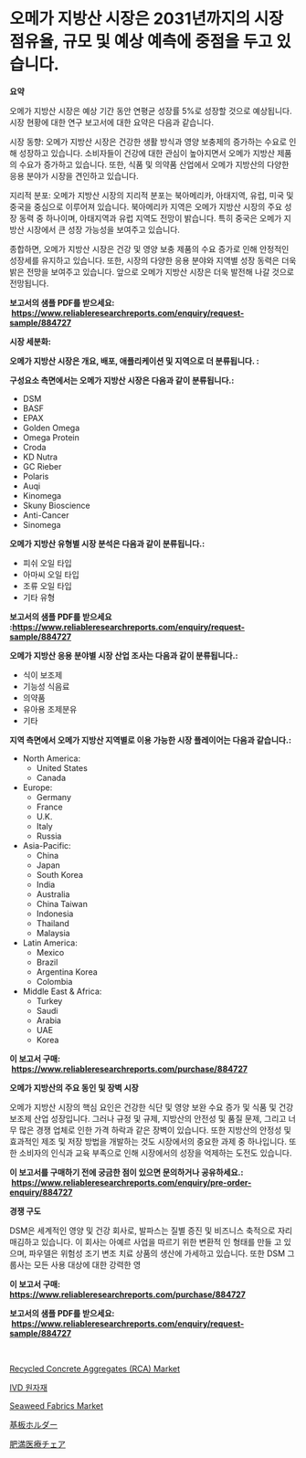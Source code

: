 <p><h1>오메가 지방산 시장은 2031년까지의 시장 점유율, 규모 및 예상 예측에 중점을 두고 있습니다.</h1></p><p><strong>요약</strong></p>
<p><p>오메가 지방산 시장은 예상 기간 동안 연평균 성장률 5%로 성장할 것으로 예상됩니다. 시장 현황에 대한 연구 보고서에 대한 요약은 다음과 같습니다.</p><p>시장 동향: 오메가 지방산 시장은 건강한 생활 방식과 영양 보충제의 증가하는 수요로 인해 성장하고 있습니다. 소비자들이 건강에 대한 관심이 높아지면서 오메가 지방산 제품의 수요가 증가하고 있습니다. 또한, 식품 및 의약품 산업에서 오메가 지방산의 다양한 응용 분야가 시장을 견인하고 있습니다.</p><p>지리적 분포: 오메가 지방산 시장의 지리적 분포는 북아메리카, 아태지역, 유럽, 미국 및 중국을 중심으로 이루어져 있습니다. 북아메리카 지역은 오메가 지방산 시장의 주요 성장 동력 중 하나이며, 아태지역과 유럽 지역도 전망이 밝습니다. 특히 중국은 오메가 지방산 시장에서 큰 성장 가능성을 보여주고 있습니다.</p><p>종합하면, 오메가 지방산 시장은 건강 및 영양 보충 제품의 수요 증가로 인해 안정적인 성장세를 유지하고 있습니다. 또한, 시장의 다양한 응용 분야와 지역별 성장 동력은 더욱 밝은 전망을 보여주고 있습니다. 앞으로 오메가 지방산 시장은 더욱 발전해 나갈 것으로 전망됩니다.</p></p>
<p><strong>보고서의 샘플 PDF를 받으세요: &nbsp;<a href="https://www.reliableresearchreports.com/enquiry/request-sample/884727">https://www.reliableresearchreports.com/enquiry/request-sample/884727</a></strong></p>
<p><strong>시장 세분화:</strong></p>
<p><strong> 오메가 지방산 시장은 개요, 배포, 애플리케이션 및 지역으로 더 분류됩니다. :</strong></p>
<p><strong>구성요소 측면에서는 오메가 지방산 시장은 다음과 같이 분류됩니다.:</strong></p>
<p><ul><li>DSM</li><li>BASF</li><li>EPAX</li><li>Golden Omega</li><li>Omega Protein</li><li>Croda</li><li>KD Nutra</li><li>GC Rieber</li><li>Polaris</li><li>Auqi</li><li>Kinomega</li><li>Skuny Bioscience</li><li>Anti-Cancer</li><li>Sinomega</li></ul></p>
<p><strong> 오메가 지방산 유형별 시장 분석은 다음과 같이 분류됩니다.:</strong></p>
<p><ul><li>피쉬 오일 타입</li><li>아마씨 오일 타입</li><li>조류 오일 타입</li><li>기타 유형</li></ul></p>
<p><strong>보고서의 샘플 PDF를 받으세요 :<a href="https://www.reliableresearchreports.com/enquiry/request-sample/884727">https://www.reliableresearchreports.com/enquiry/request-sample/884727</a></strong></p>
<p><strong> 오메가 지방산 응용 분야별 시장 산업 조사는 다음과 같이 분류됩니다.:</strong></p>
<p><ul><li>식이 보조제</li><li>기능성 식음료</li><li>의약품</li><li>유아용 조제분유</li><li>기타</li></ul></p>
<p><strong>지역 측면에서 오메가 지방산 지역별로 이용 가능한 시장 플레이어는 다음과 같습니다.:</strong></p>
<p><ul>
    <li>
        North America:
        <ul>
            <li>United States</li>
            <li>Canada</li>
        </ul>
    </li>
    <li>
        Europe:
        <ul>
            <li>Germany</li>
            <li>France</li>
            <li>U.K.</li>
            <li>Italy</li>
            <li>Russia</li>
        </ul>
    </li>
    <li>
        Asia-Pacific:
        <ul>
            <li>China</li>
            <li>Japan</li>
            <li>South Korea</li>
            <li>India</li>
            <li>Australia</li>
            <li>China Taiwan</li>
            <li>Indonesia</li>
            <li>Thailand</li>
            <li>Malaysia</li>
        </ul>
    </li>
    <li>
        Latin America:
        <ul>
            <li>Mexico</li>
            <li>Brazil</li>
            <li>Argentina Korea</li>
            <li>Colombia</li>
        </ul>
    </li>
    <li>
        Middle East & Africa:
        <ul>
            <li>Turkey</li>
            <li>Saudi</li>
            <li>Arabia</li>
            <li>UAE</li>
            <li>Korea</li>
        </ul>
    </li>
    </ul></p>
<p><strong>이 보고서 구매: &nbsp;<a href="https://www.reliableresearchreports.com/purchase/884727">https://www.reliableresearchreports.com/purchase/884727</a></strong></p>
<p><strong>오메가 지방산의 주요 동인 및 장벽 시장</strong></p>
<p><p>오메가 지방산 시장의 핵심 요인은 건강한 식단 및 영양 보완 수요 증가 및 식품 및 건강 보조제 산업 성장입니다. 그러나 규정 및 규제, 지방산의 안전성 및 품질 문제, 그리고 너무 많은 경쟁 업체로 인한 가격 하락과 같은 장벽이 있습니다. 또한 지방산의 안정성 및 효과적인 제조 및 저장 방법을 개발하는 것도 시장에서의 중요한 과제 중 하나입니다. 또한 소비자의 인식과 교육 부족으로 인해 시장에서의 성장을 억제하는 도전도 있습니다.</p></p>
<p><strong>이 보고서를 구매하기 전에 궁금한 점이 있으면 문의하거나 공유하세요.: &nbsp;<a href="https://www.reliableresearchreports.com/enquiry/pre-order-enquiry/884727">https://www.reliableresearchreports.com/enquiry/pre-order-enquiry/884727</a></strong></p>
<p><strong>경쟁 구도</strong></p>
<p><p>DSM은 세계적인 영양 및 건강 회사로, 발파스는 질별 증진 및 비즈니스 축적으로 자리매김하고 있습니다. 이 회사는 아예르 사업을 따르기 위한 변환적 인 형태를 만들 고 있으며, 파우델은 위험성 조기 변조 치료 상품의 생산에 가세하고 있습니다. 또한 DSM 그룹사는 모든 사용 대상에 대한 강력한 영</p></p>
<p><strong>이 보고서 구매: &nbsp; <a href="https://www.reliableresearchreports.com/purchase/884727">https://www.reliableresearchreports.com/purchase/884727</a></strong></p>
<p><strong>보고서의 샘플 PDF를 받으세요: &nbsp;<a href="https://www.reliableresearchreports.com/enquiry/request-sample/884727">https://www.reliableresearchreports.com/enquiry/request-sample/884727</a></strong><strong></strong></p>
<p>&nbsp;</p>
<p><p><a href="https://github.com/GroverBarry/Market-Research-Report-List-4/blob/main/recycled-concrete-aggregates-rca-market.md">Recycled Concrete Aggregates (RCA) Market</a></p><p><a href="https://github.com/idcefvhkdut6/Market-Research-Report-List-1/blob/main/49011231374.md">IVD 원자재</a></p><p><a href="https://issuu.com/reportprime-2/docs/seaweed-fabrics-market-size-2030.pptx">Seaweed Fabrics Market</a></p><p><a href="https://github.com/joaejkdzgyljvo6/Market-Research-Report-List-1/blob/main/95943621713.md">基板ホルダー</a></p><p><a href="https://github.com/ppmazlotr77499/Market-Research-Report-List-1/blob/main/92485791712.md">肥満医療チェア</a></p></p>
